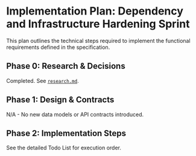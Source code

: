 # Implementation Plan: Dependency and Infrastructure Hardening Sprint

This plan outlines the technical steps required to implement the functional requirements defined in the specification.

## Phase 0: Research & Decisions
Completed. See [`research.md`](research.md:1-44).

## Phase 1: Design & Contracts
N/A - No new data models or API contracts introduced.

## Phase 2: Implementation Steps
See the detailed Todo List for execution order.